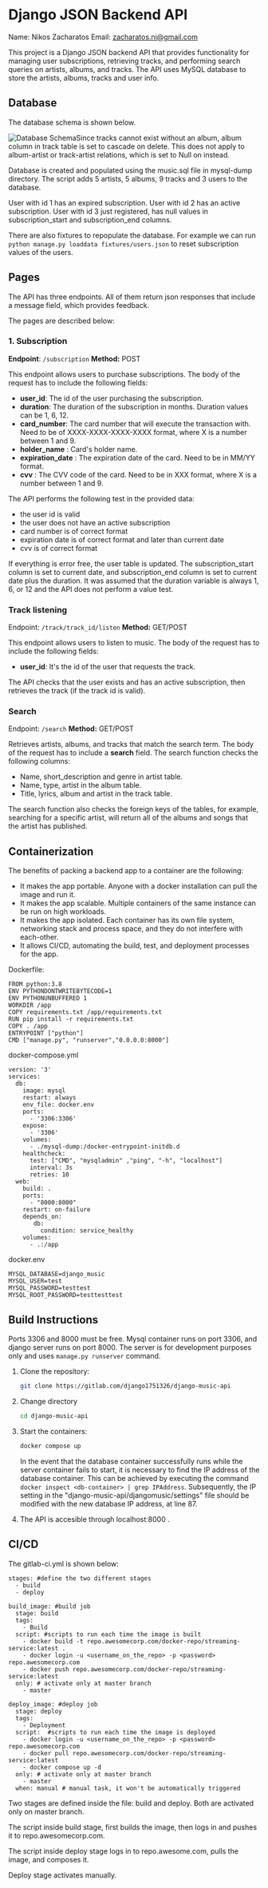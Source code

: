 


# Django JSON Backend API

Name: Nikos Zacharatos
Email: zacharatos.ni@gmail.com

This project is a Django JSON backend API that provides functionality for managing user subscriptions, retrieving tracks, and performing search queries on artists, albums, and tracks. The API uses MySQL database to store the artists, albums, tracks and user info.

## Database

The database schema is shown below.

![Database Schema](https://i.ibb.co/4P3tDj5/Blank-diagram-1.png)Since tracks cannot exist without an album, album column in track table is set to cascade on delete. This does not apply to album-artist or track-artist relations, which is set to Null on instead.

Database is created and populated using the music.sql file in mysql-dump directory.  The script adds 5 artists, 5 albums, 9 tracks and 3 users to the database.

User with id 1 has an expired subscription.
User with id 2 has an active subscription.
User with id 3 just registered, has null values in subscription_start and subscription_end columns.

There are also fixtures to repopulate the database. For example we can run ```python manage.py loaddata fixtures/users.json``` to reset subscription values of the users.


## Pages
The API has three endpoints. All of them return json responses that include a message field, which provides feedback.

The pages are described below:



### 1. Subscription

**Endpoint**: `/subscription` **Method:** POST

This endpoint allows users to purchase subscriptions. The body of the request has to  include the following fields:
 - **user_id**: The id of the user purchasing the subscription.
 - **duration**: The duration of the subscription in months. Duration values can be 1, 6, 12.
 - **card_number**: The card number that will execute the transaction with. Need to be of XXXX-XXXX-XXXX-XXXX format, where X is a number between 1 and 9.
  - **holder_name** : Card's holder name.
 - **expiration_date** : The expiration date of the card. Need to be in MM/YY format.
 - **cvv** : The CVV code of the card. Need to be in XXX format, where X is a number between 1 and 9.

The API performs the following test in the provided data:
- the user id is valid
- the user does not have an active subscription
- card number is of correct format
- expiration date is of correct format and later than current date
- cvv is of correct format

If everything is error free, the user table is updated. The subscription_start column is set to current date, and subscription_end column is set to current date plus the duration.
It was assumed that the duration variable is always  1, 6, or 12 and the API does not perform a value test.

### Track listening

Endpoint: `/track/track_id/listen`  **Method:** GET/POST

This endpoint allows users to listen to music. The body of the request has to include the following fields:
 - **user_id**: It's the id of the user that requests the track.

The API checks that the user exists and has an active subscription, then retrieves the track (if the track id is valid).

### Search

Endpoint: `/search`  **Method:** GET/POST

Retrieves artists, albums, and tracks that match the search term. The body of the request has to include a **search** field.
The search function checks the following columns:
- Name, short_description and genre in artist table.
- Name, type, artist in the album table.
- Title, lyrics, album and artist in the track table.

The search function also checks the foreign keys of the tables, for example, searching for a specific artist, will return all of the albums and songs that the artist has published.



## Containerization

The benefits of packing a backend app to a container are the following:

 - It makes the app portable. Anyone with a docker installation can pull the image and run it.
 - It makes the app scalable. Multiple containers of the same instance can be run on high workloads.
 - It makes the app isolated. Each container has its own file system, networking stack and process space, and they do not interfere with each-other.
 - It allows CI/CD, automating the build, test, and deployment processes for the app.

Dockerfile:

    FROM python:3.8
    ENV PYTHONDONTWRITEBYTECODE=1
    ENV PYTHONUNBUFFERED 1
    WORKDIR /app
    COPY requirements.txt /app/requirements.txt
    RUN pip install -r requirements.txt
    COPY . /app
    ENTRYPOINT ["python"]
    CMD ["manage.py", "runserver","0.0.0.0:8000"]

docker-compose.yml



    version: '3'
	services:
	  db:
	    image: mysql
	    restart: always
	    env_file: docker.env
	    ports:
	      - '3306:3306'
	    expose:
	      - '3306'
	    volumes:
	      - ./mysql-dump:/docker-entrypoint-initdb.d
	    healthcheck:
	      test: ["CMD", "mysqladmin" ,"ping", "-h", "localhost"]
	      interval: 3s
	      retries: 10
	  web:
	    build: .
	    ports:
	      - "8000:8000"
	    restart: on-failure
	    depends_on:
	       db:
	         condition: service_healthy
	    volumes:
	      - .:/app

docker.env

    MYSQL_DATABASE=django_music
	MYSQL_USER=test
	MYSQL_PASSWORD=testtest
	MYSQL_ROOT_PASSWORD=testtesttest




## Build Instructions

Ports 3306 and 8000 must be free. Mysql container runs on port 3306, and django server runs on port 8000. The server is for development purposes only and uses `manage.py runserver` command.

1. Clone the repository:

   ```bash
   git clone https://gitlab.com/django1751326/django-music-api
   ```

2. Change directory
   ```bash
   cd django-music-api
   ```

3. Start the containers:

   ```bash
   docker compose up
   ```

	  In the event that the database container successfully runs while the server container fails to start, it is necessary to find the IP address of the database container. This can be achieved by executing the command `docker inspect <db-container> | grep IPAddress`. Subsequently, the IP setting in the "django-music-api/djangomusic/settings" file should be modified with the new database IP address, at line 87.

4. The API is accesible through localhost:8000 .




## CI/CD

The gitlab-ci.yml is shown below:

    stages: #define the two different stages
	  - build
	  - deploy

	build_image: #build job
	  stage: build
	  tags:
	    - Build
	  script: #scripts to run each time the image is built
	    - docker build -t repo.awesomecorp.com/docker-repo/streaming-service:latest .
	    - docker login -u <username_on_the_repo> -p <password> repo.awesomecorp.com
	    - docker push repo.awesomecorp.com/docker-repo/streaming-service:latest
	  only: # activate only at master branch
	    - master

	deploy_image: #deploy job
	  stage: deploy
	  tags:
	    - Deployment
	  script:  #scripts to run each time the image is deployed
	    - docker login -u <username_on_the_repo> -p <password> repo.awesomecorp.com
	    - docker pull repo.awesomecorp.com/docker-repo/streaming-service:latest
	    - docker compose up -d
	  only: # activate only at master branch
	    - master
	  when: manual # manual task, it won't be automatically triggered

Two stages are defined inside the file: build and deploy. Both are activated only on master branch.

The script inside build stage, first builds the image, then logs in and pushes it to repo.awesomecorp.com.

The script inside deploy stage logs in to repo.awesome.com, pulls the image, and composes it.

Deploy stage activates manually.
